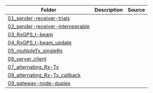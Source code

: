 

|Folder    |Description |Source |
|----------|------------|-------|
|[01_sender-receiver-trials](01_sender-receiver-trials)| | |
|[02_sender-receiver-interoperable](02_sender-receiver-interoperable)| | |
|[03_RxGPS_t-beam](03_RxGPS_t-beam)|| |
|[04_RxGPS_t-beam_update](04_RxGPS_t-beam_update)| | |
|[05_multipleTx_singleRx](05_multipleTx_singleRx)| | |
|[06_server_client](06_server_client)| | |
|[07_alternating_Rx-Tx](07_alternating_Rx-Tx)| | |
|[08_alternating_Rx-Tx_callback](08_alternating_Rx-Tx_callback)| | |
|[09_gateway-node-duplex](09_gateway-node-duplex)| | |
